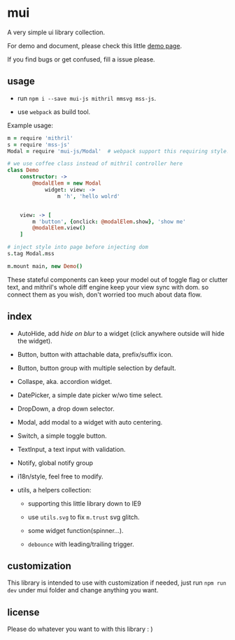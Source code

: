 mui
===

A very simple ui library collection.

For demo and document, please check this little [demo page](http://winterland1989.github.io/mui/).

If you find bugs or get confused, fill a issue please.

usage
-----

+ run `npm i --save mui-js mithril mmsvg mss-js`.

+ use `webpack` as build tool.

Example usage:

```coffeescript
m = require 'mithril'
s = require 'mss-js'
Modal = require 'mui-js/Modal'  # webpack support this requiring style!

# we use coffee class instead of mithril controller here
class Demo
    constructor: ->
        @modalElem = new Modal
            widget: view: ->
                m 'h', 'hello wolrd'


    view: -> [
        m 'button', {onclick: @modalElem.show}, 'show me'
        @modalElem.view()
    ]

# inject style into page before injecting dom
s.tag Modal.mss

m.mount main, new Demo()
```

These stateful components can keep your model out of toggle flag or clutter text, and mithril's whole diff engine keep your view sync with dom. so connect them as you wish, don't worried too much about data flow.

index
-----

+ AutoHide, add *hide on blur* to a widget (click anywhere outside will hide the widget).

+ Button, button with attachable data, prefix/suffix icon.

+ Button, button group with multiple selection by default.

+ Collaspe, aka. accordion widget.

+ DatePicker, a simple date picker w/wo time select.

+ DropDown, a drop down selector.

+ Modal, add modal to a widget with auto centering.

+ Switch, a simple toggle button.

+ TextInput, a text input with validation.

+ Notify, global notify group

+ i18n/style, feel free to modify. 

+ utils, a helpers collection:

    + supporting this little library down to IE9

    + use `utils.svg` to fix `m.trust` svg glitch.

    + some widget function(spinner...).

    + `debounce` with leading/trailing trigger.

customization
-------------

This library is intended to use with customization if needed, just run `npm run dev` under mui folder and change anything you want.


license
-------

Please do whatever you want to with this library : )
